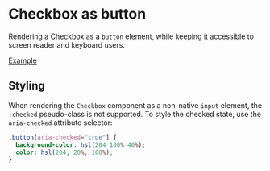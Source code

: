 # Checkbox as button

<p class="description">
  Rendering a <a href="/components/checkbox">Checkbox</a> as a <code>button</code> element, while keeping it accessible to screen reader and keyboard users.
</p>

<a href="./index.tsx" data-playground>Example</a>

## Styling

When rendering the `Checkbox` component as a non-native `input` element, the `:checked` pseudo-class is not supported. To style the checked state, use the `aria-checked` attribute selector:

```css
.button[aria-checked="true"] {
  background-color: hsl(204 100% 40%);
  color: hsl(204, 20%, 100%);
}
```

